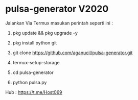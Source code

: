 # pulsa-generator V2020

Jalankan Via Termux
masukan perintah seperti ini :

1. pkg update && pkg upgrade -y

2. pkg install python git

4. git clone https://github.com/aganucil/pulsa-generator.git

3. termux-setup-storage

4. cd pulsa-generator

5. python pulsa.py


Hub : https://t.me/Host069
